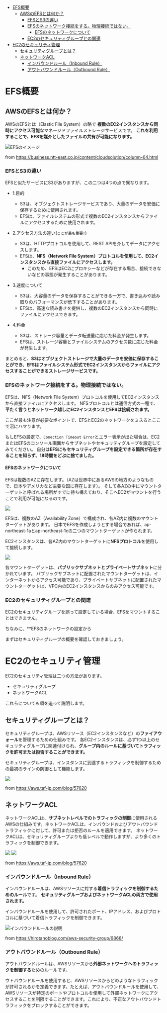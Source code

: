 

- [EFS概要](#efs概要)
  - [AWSのEFSとは何か？](#awsのefsとは何か)
    - [EFSとS3の違い](#efsとs3の違い)
    - [EFSのネットワーク接続をする。物理接続ではない。](#efsのネットワーク接続をする物理接続ではない)
      - [EFSのネットワークについて](#efsのネットワークについて)
    - [EC2のセキュリティグループとの関連](#ec2のセキュリティグループとの関連)
- [EC2のセキュリティ管理](#ec2のセキュリティ管理)
  - [セキュリティグループとは？](#セキュリティグループとは)
  - [ネットワークACL](#ネットワークacl)
    - [インバウンドルール（Inbound Rule）](#インバウンドルールinbound-rule)
    - [アウトバウンドルール（Outbound Rule）](#アウトバウンドルールoutbound-rule)


# EFS概要

## AWSのEFSとは何か？

AWSのEFSとは（Elastic File System）の略で
**複数のEC2インスタンスから同時にアクセス可能**なマネージドファイルストレージサービスです。
**これを利用することで、EFSを媒介としたファイルの共有が可能になります。**

<img alt="EFSのイメージ" src="https://business.ntt-east.co.jp/content/cloudsolution/images/column/img_column64_02.jpg">

from https://business.ntt-east.co.jp/content/cloudsolution/column-64.html


### EFSとS3の違い

EFSと似たサービスにS3がありますが、この二つは4つの点で異なります。

- 1.目的
    - S3は、オブジェクトストレージサービスであり、大量のデータを安価に保存するために使用されます。
    - EFSは、ファイルシステムの形式で複数のEC2インスタンスからファイルにアクセスするために使用されます。

- 2.アクセス方法の違い(`ここが最も重要!`)
    - S3は、HTTPプロトコルを使用して、REST APIを介してデータにアクセスします。
    - EFSは、**NFS（Network File System）プロトコルを使用して、EC2インスタンスから直接ファイルにアクセスします。**
      - このため、EFSはEC2にプロキシーなどが存在する場合、接続できないなどの事態が発生することがあります。

- 3.速度について
    - S3は、大容量のデータを保存することができる一方で、書き込みや読み取りのパフォーマンスが低下することがあります。
    - EFSは、高速な読み書きを提供し、複数のEC2インスタンスから同時にファイルにアクセスできます。

- 4.料金
    - S3は、ストレージ容量とデータ転送量に応じた料金が発生します。
    - EFSは、ストレージ容量とファイルシステムのアクセス数に応じた料金が発生します。

まとめると、**S3はオブジェクトストレージで大量のデータを安価に保存することができ、EFSはファイルシステム形式でEC2インスタンスからファイルにアクセスすることができるストレージサービスです。**


### EFSのネットワーク接続をする。物理接続ではない。

EFSは、NFS（Network File System）プロトコルを使用してEC2インスタンスから直接ファイルにアクセスします。
NFSプロトコルとは通信方式の一種で、**平たく言うとネットワーク越しにEC2インスタンスとEFSは接続されます。**

ここが最も注意が必要なポイントで、EFSとEC2のネットワークをミスるとここで沼にハマります。

もしEFSの設定で、`Conection Timeout Error`とエラー表示が出た場合は、EC2またはEFSのコンソール画面からサブネットやセキュリティグループを設定してみてください。
自分は**EFSにもセキュリティグループを設定できる箇所が存在することを知らず、18時間をどぶに捨てました。**


#### EFSのネットワークについて

EFSは複数のAZに存在します。（AZは世界中にあるAWSの地方のようなもので、日本やアメリカなど主要な国に存在します）。
そして各AZの中にマウントターゲットと呼ばれる場所がすでに待ち構えており、そこへEC2がマウントを行うことで利用が可能になるのです。

<img src="https://docs.aws.amazon.com/ja_jp/efs/latest/ug/images/efs-ec2-how-it-works-Regional.png">

EFSは、複数のAZ（Availability Zone）で構成され、各AZ内に複数のマウントターゲットがあります。
日本でEFSを作成しようとする場合であれば、ap-northeast-1aとap-northeast-1cの二つのマウントターゲットが作られます。

EC2インスタンスは、各AZ内のマウントターゲットに**NFSプロトコル**を使用して接続します。

<img src="https://docs.aws.amazon.com/ja_jp/efs/latest/ug/images/efs-ec2-how-it-works-OneZone.png">

各マウントターゲットは、**パブリックサブネットとプライベートサブネット**に分かれています。
パブリックサブネットに配置されたマウントターゲットは、インターネットからアクセス可能であり、プライベートサブネットに配置されたマウントターゲットは、VPC内のEC2インスタンスからのみアクセス可能です。



### EC2のセキュリティグループとの関連

EC2のセキュリティグループを誤って設定している場合、EFSをマウントすることはできません。

ちなみに、**EFSのネットワークの設定から

まずはセキュリティグループの概要を確認しておきましょう。




# EC2のセキュリティ管理

EC2のセキュリティ管理は二つの方法があります。

- セキュリティグループ
- ネットワークACL

これらについても順を追って説明します。



## セキュリティグループとは？

セキュリティグループは、AWSリソース（EC2インスタンスなど）の**ファイアウォール**を管理するための仕組みです。
各EC2インスタンスは、必ず1つ以上のセキュリティグループに関連付けられ、**グループ内のルールに基づいてトラフィックを許可または拒否することができます。**

セキュリティグループは、インスタンスに到達するトラフィックを制御するための最初のラインの防御として機能します。

<img src="https://aws.taf-jp.com/cms/wp-content/uploads/2022/04/image-1.png">

from https://aws.taf-jp.com/blog/57620

## ネットワークACL

ネットワークACLは、**サブネットレベルでのトラフィックの制御**に使用されるAWSの仕組みです。ネットワークACLは、インバウンドおよびアウトバウンドトラフィックに対して、許可または拒否のルールを適用できます。
ネットワークACLは、セキュリティグループよりも低レベルで動作しますが、より多くのトラフィックを制御できます。

<img src="https://aws.taf-jp.com/cms/wp-content/uploads/2022/04/image-2.png">

<img src="https://aws.taf-jp.com/cms/wp-content/uploads/2022/04/image-3.png">

from https://aws.taf-jp.com/blog/57620


### インバウンドルール（Inbound Rule）

インバウンドルールは、AWSリソースに対する**着信トラフィックを制御するためのルール**です。
**セキュリティグループおよびネットワークACLの両方で使用されます。**

インバウンドルールを使用して、許可されたポート、IPアドレス、およびプロトコルに基づいて着信トラフィックを制御できます。

<img src="https://hirotanoblog.com/wp-content/uploads/2021/09/image-32.png" alt="インバウンドルールの説明">

from https://hirotanoblog.com/aws-security-group/6868/


### アウトバウンドルール（Outbound Rule）

アウトバウンドルールは、AWSリソースから**外部ネットワークへのトラフィックを制御する**ためのルールです。

ウトバウンドルールを使用すると、AWSリソースからどのようなトラフィックが許可されるかを定義できます。たとえば、アウトバウンドルールを使用して、AWSリソースが特定のポートやプロトコルを使用して外部ネットワークにアクセスすることを制限することができます。これにより、不正なアウトバウンドトラフィックをブロックすることができます。


















































